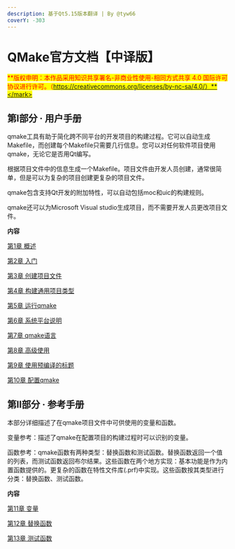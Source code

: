 ```yaml
---
description: 基于Qt5.15版本翻译 | By @tyw66
coverY: -303
---
```


# QMake官方文档【中译版】

<mark style="color:red;">**版权申明：本作品采用知识共享署名-非商业性使用-相同方式共享 4.0 国际许可协议进行许可。（https://creativecommons.org/licenses/by-nc-sa/4.0/）**</mark>

## 第Ⅰ部分 · 用户手册

qmake工具有助于简化跨不同平台的开发项目的构建过程。它可以自动生成Makefile，而创建每个Makefile只需要几行信息。您可以对任何软件项目使用qmake，无论它是否用Qt编写。

根据项目文件中的信息生成一个Makefile。项目文件由开发人员创建，通常很简单，但是可以为复杂的项目创建更复杂的项目文件。

qmake包含支持Qt开发的附加特性，可以自动包括moc和uic的构建规则。

qmake还可以为Microsoft Visual studio生成项目，而不需要开发人员更改项目文件。



**内容**

[第1章 概述](yong-hu-shou-ce/di-1-zhang-gai-shu.md)&#x20;

[第2章 入门 ](yong-hu-shou-ce/di-2-zhang-ru-men.md)

[第3章 创建项目文件 ](yong-hu-shou-ce/di-3-zhang-chuang-jian-xiang-mu-wen-jian.md)

[第4章 构建通用项目类型 ](yong-hu-shou-ce/di-4-zhang-gou-jian-tong-yong-xiang-mu-lei-xing.md)

[第5章 运行qmake](yong-hu-shou-ce/di-5-zhang-yun-hang-qmake.md)&#x20;

[第6章 系统平台说明 ](yong-hu-shou-ce/di-6-zhang-xi-tong-ping-tai-shuo-ming.md)

[第7章 qmake语言 ](yong-hu-shou-ce/di-7-zhang-qmake-yu-yan.md)

[第8章 高级使用 ](yong-hu-shou-ce/di-8-zhang-gao-ji-shi-yong.md)

[第9章 使用预编译的标题 ](yong-hu-shou-ce/di-9-zhang-shi-yong-yu-bian-yi-de-tou-wen-jian.md)

[第10章 配置qmake ](yong-hu-shou-ce/di-10-zhang-pei-zhi-qmake.md)



## 第Ⅱ部分 · 参考手册

本部分详细描述了在qmake项目文件中可供使用的变量和函数。

变量参考：描述了qmake在配置项目的构建过程时可以识别的变量。

函数参考：qmake函数有两种类型：替换函数和测试函数。替换函数返回一个值的列表，而测试函数返回布尔结果。这些函数在两个地方实现：基本功能是作为内置函数提供的。更复杂的函数在特性文件库(.prf)中实现。这些函数按其类型进行分类：替换函数、测试函数。

**内容**

[第11章 变量](can-kao-shou-ce/di-11-zhang-bian-liang.md)

[第12章 替换函数](can-kao-shou-ce/di-12-zhang-ti-huan-han-shu.md)

[第13章 测试函数](can-kao-shou-ce/di-13-zhang-ce-shi-han-shu.md)

